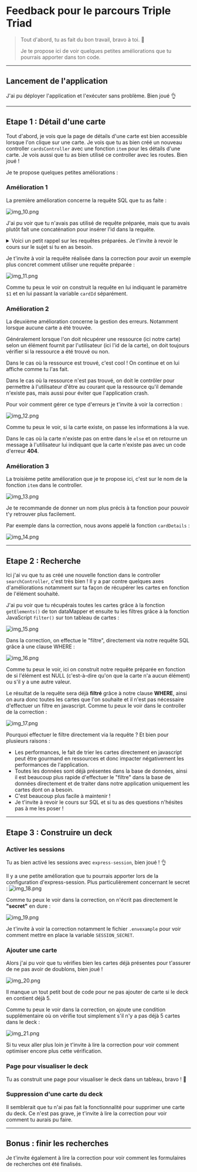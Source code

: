 # Feedback pour le parcours Triple Triad

> Tout d'abord, tu as fait du bon travail, bravo à toi. 👏
>
> Je te propose ici de voir quelques petites améliorations que tu pourrais apporter dans ton code.


---
## Lancement de l'application

J'ai pu déployer l'application et l'exécuter sans problème. Bien joué 👌

---
## Etape 1 : Détail d'une carte

Tout d'abord, je vois que la page de détails d'une carte est bien accessible lorsque l'on clique sur une carte. Je vois que tu as bien créé un nouveau controller `cardsController` avec une fonction `item` pour les détails d'une carte.
Je vois aussi que tu as bien utilisé ce controller avec les routes. Bien joué !


Je te propose quelques petites améliorations :

### Amélioration 1

La première amélioration concerne la requête SQL que tu as faite :

![img_10.png](./imagesFeedbacks/img_10.png)

J'ai pu voir que tu n'avais pas utilisé de requête préparée, mais que tu avais plutôt fait une concaténation pour insérer l'id dans la requête.

<details>
    <summary>
        Voici un petit rappel sur les requêtes préparées. Je t'invite à revoir le cours sur le sujet si tu en as besoin.
    </summary>

Les requêtes préparées sont à favoriser pour plusieurs raisons : 

- Sécurité : Les requêtes préparées permettent de protéger les applications contre les attaques d'injection SQL en utilisant des paramètres pour les valeurs dans une requête plutôt que de les inclure directement dans la chaîne de requête. Cela permet d'échapper automatiquement les caractères spéciaux et de garantir que les valeurs fournies sont de types appropriés avant d'être utilisées dans la requête.
- Performances : Les requêtes préparées sont généralement plus performantes que les requêtes dynamiques, car elles peuvent être compilées une seule fois et réutilisées plusieurs fois, ce qui réduit les temps d'exécution et les ressources utilisées.
- Maintenabilité : Utiliser des requêtes préparées rend le code plus lisible et plus facile à maintenir car elles séparent les données des commandes SQL. Cela rend le code plus facile à comprendre et à déboguer.
- Types de données : Les requêtes préparées garantissent que les types de données sont corrects, alors que la concaténation de chaîne de caractères peut causer des problèmes de type de données.

Pour construire une requête préparée, tu peux tout simplement remplacer les variables par des paramètres "arbitraires", qui seront remplacées par nos valeurs lors de l'exécution de la requête.

Nos paramètres "arbitraires" sont écrit de la façon suivante : `$1`.
- Le **$** permets de dire à postgreSQL qu'il devra remplacer cette valeur.
- Le **1** permets de lui dire qu'il devra remplacer notre variable arbitraire par la **première** valeur qu'on lui passe en paramètres.

On peut donc remplacer `${id}` par `$1` dans la requête.

Ensuite, on a juste à transmettre les différentes variables en plus de la requête.
</details>

Je t'invite à voir la requête réalisée dans la correction pour avoir un exemple plus concret comment utiliser une requête préparée :

![img_11.png](./imagesFeedbacks/img_11.png)

Comme tu peux le voir on construit la requête en lui indiquant le paramètre `$1` et en lui passant la variable `cardId` séparément.

### Amélioration 2

La deuxième amélioration concerne la gestion des erreurs. Notamment lorsque aucune carte a été trouvée.

Généralement lorsque l'on doit récupérer une ressource (ici notre carte) selon un élément fournit par l'utilisateur (ici l'id de la carte),
on doit toujours vérifier si la ressource a été trouvé ou non.

Dans le cas où la ressource est trouvé, c'est cool ! On continue et on lui affiche comme tu l'as fait.

Dans le cas où la ressource n'est pas trouvé, on doit le contrôler pour permettre à l'utilisateur d'être au courant que la ressource qu'il demande n'existe pas, mais aussi pour éviter que l'application crash.

Pour voir comment gérer ce type d'erreurs je t'invite à voir la correction : 

![img_12.png](./imagesFeedbacks/img_12.png)

Comme tu peux le voir, si la carte existe, on passe les informations à la vue.

Dans le cas où la carte n'existe pas on entre dans le `else` et on retourne un message à l'utilisateur lui indiquant que la carte n'existe pas avec un code d'erreur **404**.


### Amélioration 3

La troisième petite amélioration que je te propose ici, c'est sur le nom de la fonction `item` dans le controller.

![img_13.png](./imagesFeedbacks/img_13.png)

Je te recommande de donner un nom plus précis à ta fonction pour pouvoir t'y retrouver plus facilement.

Par exemple dans la correction, nous avons appelé la fonction `cardDetails` :

![img_14.png](./imagesFeedbacks/img_14.png)

---
## Etape 2 : Recherche

Ici j'ai vu que tu as créé une nouvelle fonction dans le controller `searchController`, c'est très bien ! Il y a par contre quelques axes d'améliorations notamment sur ta façon de récupérer les cartes en fonction de l'élément souhaité.

J'ai pu voir que tu récupérais toutes les cartes grâce à la fonction `getElements()` de ton dataMapper et ensuite tu les filtres grâce à la fonction JavaScript `filter()` sur ton tableau de cartes :

![img_15.png](./imagesFeedbacks/img_15.png)

Dans la correction, on effectue le "filtre", directement via notre requête SQL grâce à une clause WHERE :

![img_16.png](./imagesFeedbacks/img_16.png)

Comme tu peux le voir, ici on construit notre requête préparée en fonction de si l'élément est NULL (c'est-à-dire qu'on que la carte n'a aucun élément) ou s'il y a une autre valeur.

Le résultat de la requête sera déjà **filtré** grâce à notre clause **WHERE**, ainsi on aura donc toutes les cartes que l'on souhaite et il n'est pas nécessaire d'effectuer un filtre en javascript. Comme tu peux le voir dans le controller de la correction :

![img_17.png](./imagesFeedbacks/img_17.png)

Pourquoi effectuer le filtre directement via la requête ? Et bien pour plusieurs raisons :

- Les performances, le fait de trier les cartes directement en javascript peut être gourmand en ressources et donc impacter négativement les performances de l'application.
- Toutes les données sont déjà présentes dans la base de données, ainsi il est beaucoup plus rapide d'effectuer le "filtre" dans la base de données directement et de traiter dans notre application uniquement les cartes dont on a besoin.
- C'est beaucoup plus facile à maintenir !
- Je t'invite à revoir le cours sur SQL et si tu as des questions n'hésites pas à me les poser !

---
## Etape 3 : Construire un deck

### Activer les sessions 

Tu as bien activé les sessions avec `express-session`, bien joué ! 👌

Il y a une petite amélioration que tu pourrais apporter lors de la configuration d'express-session.
Plus particulièrement concernant le secret :
![img_18.png](./imagesFeedbacks/img_18.png)

Comme tu peux le voir dans la correction, on n'écrit pas directement le **"secret"** en dure :

![img_19.png](./imagesFeedbacks/img_19.png)

Je t'invite à voir la correction notamment le fichier `.envexample` pour voir comment mettre en place la variable `SESSION_SECRET`.

### Ajouter une carte

Alors j'ai pu voir que tu vérifies bien les cartes déjà présentes pour t'assurer de ne pas avoir de doublons, bien joué !

![img_20.png](./imagesFeedbacks/img_20.png)

Il manque un tout petit bout de code pour ne pas ajouter de carte si le deck en contient déjà 5.

Comme tu peux le voir dans la correction, on ajoute une condition supplémentaire où on vérifie tout simplement s'il n'y a pas déjà 5 cartes dans le deck :

![img_21.png](./imagesFeedbacks/img_21.png)

Si tu veux aller plus loin je t'invite à lire la correction pour voir comment optimiser encore plus cette vérification.

### Page pour visualiser le deck

Tu as construit une page pour visualiser le deck dans un tableau, bravo ! 👏

### Suppression d'une carte du deck

Il semblerait que tu n'ai pas fait la fonctionnalité pour supprimer une carte du deck.
Ce n'est pas grave, je t'invite à lire la correction pour voir comment tu aurais pu faire.

---
## Bonus : finir les recherches

Je t'invite également à lire la correction pour voir comment les formulaires de recherches ont été finalisés.